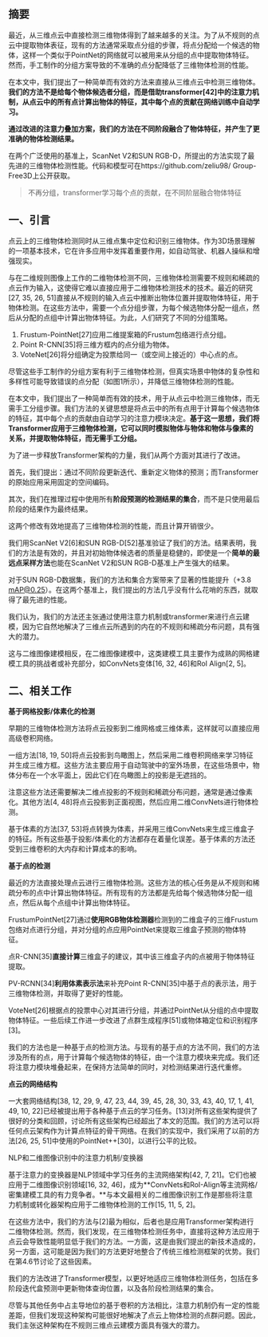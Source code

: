 ## 摘要

最近，从三维点云中直接检测三维物体得到了越来越多的关注。为了从不规则的点云中提取物体表征，现有的方法通常采取点分组的步骤，将点分配给一个候选的物体，这样一个类似于PointNet的网络就可以被用来从分组的点中提取物体特征。然而，手工制作的分组方案导致的不准确的点分配降低了三维物体检测的性能。

在本文中，我们提出了一种简单而有效的方法来直接从三维点云中检测三维物体。**我们的方法不是给每个物体候选者分组，而是借助transformer[42]中的注意力机制，从点云中的所有点计算出物体的特征，其中每个点的贡献在网络训练中自动学习。**

**通过改进的注意力叠加方案，我们的方法在不同阶段融合了物体特征，并产生了更准确的物体检测结果。**

在两个广泛使用的基准上，ScanNet V2和SUN RGB-D，所提出的方法实现了最先进的三维物体检测性能。代码和模型可在https://github.com/zeliu98/ Group-Free3D上公开获取。

> 不再分组，transformer学习每个点的贡献，在不同阶层融合物体特征

## 一、引言

点云上的三维物体检测同时从三维点集中定位和识别三维物体。作为3D场景理解的一项基本技术，它在许多应用中发挥着重要作用，如自动驾驶、机器人操纵和增强现实。

与在二维规则图像上工作的二维物体检测不同，三维物体检测需要不规则和稀疏的点云作为输入，这使得它难以直接应用于二维物体检测技术的技术。最近的研究[27, 35, 26, 51]直接从不规则的输入点云中推断出物体位置并提取物体特征，用于物体检测。在这些方法中，需要一个点分组步骤，为每个候选物体分配一组点，然后从分配的点组中计算出物体特征。为此，人们研究了不同的分组策略。

1. Frustum-PointNet[27]应用二维提案箱的Frustum包络进行点分组。
2. Point R-CNN[35]将三维方框内的点分组为物体。
3. VoteNet[26]将分组确定为投票给同一（或空间上接近的）中心点的点。

尽管这些手工制作的分组方案有利于三维物体检测，但真实场景中物体的复杂性和多样性可能导致错误的点分配（如图1所示），并降低三维物体检测的性能。

在本文中，我们提出了一种简单而有效的技术，用于从点云中检测三维物体，而无需手工分组步骤。我们方法的关键思想是将点云中的所有点用于计算每个候选物体的特征，其中每个点的贡献由自动学习的注意力模块决定。**基于这一思想，我们将Transformer应用于三维物体检测，它可以同时模拟物体与物体和物体与像素的关系，并提取物体特征，而无需手工分组。**

为了进一步释放Transformer架构的力量，我们从两个方面对其进行了改进。

首先，我们提出：通过不同阶段更新迭代、重新定义物体的预测；而Transformer的原始应用采用固定的空间编码。

其次，我们在推理过程中使用所有**阶段预测的检测结果的集合**，而不是只使用最后阶段的结果作为最终结果。

这两个修改有效地提高了三维物体检测的性能，而且计算开销很少。

我们用ScanNet V2[6]和SUN RGB-D[52]基准验证了我们的方法。结果表明，我们的方法是有效的，并且对初始物体候选者的质量是稳健的，即使是一个**简单的最远点采样方法**也能在ScanNet V2和SUN RGB-D基准上产生强大的结果。

对于SUN RGB-D数据集，我们的方法和集合方案带来了显著的性能提升（+3.8 mAP@0.25）。在这两个基准上，我们提出的方法几乎没有什么花哨的东西，就取得了最先进的性能。

我们认为，我们的方法还主张通过使用注意力机制或transformer来进行点云建模，因为它自然地解决了三维点云所遇到的内在的不规则和稀疏分布问题，具有强大的潜力。

这与二维图像建模相反，在二维图像建模中，这类建模工具主要作为成熟的网格建模工具的挑战者或补充部分，如ConvNets变体[16, 32, 46]和RoI Align[2, 5]。

## 二、相关工作

**基于网格投影/体素化的检测**

早期的三维物体检测方法将点云投影到二维网格或三维体素，这样就可以直接应用高级卷积网络。

一组方法[18, 19, 50]将点云投影到鸟瞰图上，然后采用二维卷积网络来学习特征并生成三维方框。这些方法主要应用于自动驾驶中的室外场景，在这些场景中，物体分布在一个水平面上，因此它们在鸟瞰图上的投影是无遮挡的。

注意这些方法还需要解决二维点投影的不规则和稀疏分布问题，通常是通过像素化。其他方法[4, 48]将点云投影到正面视图，然后应用二维ConvNets进行物体检测。

基于体素的方法[37, 53]将点转换为体素，并采用三维ConvNets来生成三维盒子的特征。所有这些基于投影/体素化的方法都存在着量化误差。基于体素的方法还受到三维卷积的大内存和计算成本的影响。

**基于点的检测** 

最近的方法直接处理点云进行三维物体检测。这些方法的核心任务是从不规则和稀疏分布的点中计算出物体特征。所有现有的方法都是先给每个候选物体分配一组点，然后从每个点组中计算出物体特征。

FrustumPointNet[27]通过**使用RGB物体检测器**检测到的二维盒子的三维Frustum包络对点进行分组，并对分组的点应用PointNet来提取三维盒子预测的物体特征。

点R-CNN[35]**直接计算**三维盒子的建议，其中该三维盒子内的点被用于物体特征提取。

PV-RCNN[34]**利用体素表示法**来补充Point R-CNN[35]中基于点的表示法，用于三维物体检测，并取得了更好的性能。

VoteNet[26]根据点的投票中心对其进行分组，并通过PointNet从分组的点中提取物体特征。一些后续工作进一步改进了点群生成程序[51]或物体箱定位和识别程序[3]。

我们的方法也是一种基于点的检测方法。与现有的基于点的方法不同，我们的方法涉及所有的点，用于计算每个候选物体的特征，由一个注意力模块来完成。我们还将注意力模块堆叠起来，在保持方法简单的同时，对检测结果进行迭代重修。

**点云的网络结构** 

一大套网络结构[38, 12, 29, 9, 47, 23, 44, 39, 45, 28, 30, 33, 43, 40, 17, 1, 41, 49, 10, 22]已经被提出用于各种基于点云的学习任务。[13]对所有这些架构提供了很好的分类和回顾，讨论所有这些架构已经超出了本文的范围。我们的方法可以将任何点云架构作为计算点特征的骨干网络。在我们的实现中，我们采用了以前的方法[26, 25, 51]中使用的PointNet++[30]，以进行公平的比较。

NLP和二维图像识别中的注意力机制/变换器 

基于注意力的变换器是NLP领域中学习任务的主流网络架构[42, 7, 21]。它们也被应用于二维图像识别领域[16, 32, 46]，成为**ConvNets和RoI-Align等主流网格/密集建模工具的有力竞争者。**与本文最相关的二维图像识别工作是那些将注意力机制或转化器架构应用于二维物体检测的工作[15, 11, 5, 2]。

在这些方法中，我们的方法与[2]最为相似，后者也是应用Transformer架构进行二维物体检测。然而，我们发现，在三维物体检测任务中，直接将这种方法应用于点云会导致性能明显低于我们的方法。一方面，这是由我们提出的新技术造成的，另一方面，这可能是因为我们的方法更好地整合了传统三维检测框架的优势。我们在第4.6节讨论了这些因素。

我们的方法改进了Transformer模型，以更好地适应三维物体检测任务，包括在多阶段迭代盒预测中更新物体查询位置，以及各阶段检测结果的集合。

尽管与其他任务中占主导地位的基于卷积的方法相比，注意力机制仍有一定的性能差距，但我们发现这种架构可能很好地解决了点云上物体检测的点群问题。因此，我们主张这种架构在不规则三维点云建模方面具有强大的潜力。